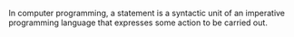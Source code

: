 In computer programming, a statement is a syntactic unit of an imperative programming language that expresses some action to be carried out.
